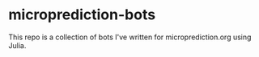 # microprediction-bots

This repo is a collection of bots I've written for microprediction.org using Julia.

